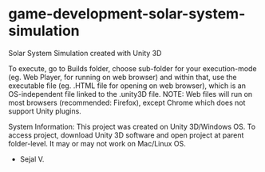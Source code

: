 # game-development-solar-system-simulation
Solar System Simulation created with Unity 3D

To execute, go to Builds folder, choose sub-folder for your execution-mode (eg. Web Player, for running on web browser) and within that, use the executable file (eg. .HTML file for opening on web browser), which is an OS-independent file linked to the .unity3D file.
NOTE: Web files will run on most browsers (recommended: Firefox), except Chrome which does not support Unity plugins.

System Information: This project was created on Unity 3D/Windows OS.
To access project, download Unity 3D software and open project at parent folder-level. It may or may not work on Mac/Linux OS.

- Sejal V.
